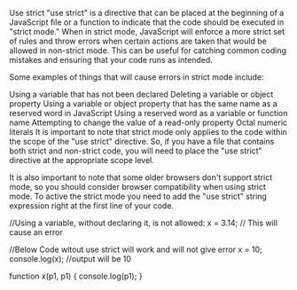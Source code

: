 Use strict
"use strict" is a directive that can be placed at the beginning of a JavaScript file or a function to indicate that the code should be executed in "strict mode." When in strict mode, JavaScript will enforce a more strict set of rules and throw errors when certain actions are taken that would be allowed in non-strict mode. This can be useful for catching common coding mistakes and ensuring that your code runs as intended.

Some examples of things that will cause errors in strict mode include:

Using a variable that has not been declared
Deleting a variable or object property
Using a variable or object property that has the same name as a reserved word in JavaScript
Using a reserved word as a variable or function name
Attempting to change the value of a read-only property
Octal numeric literals
It is important to note that strict mode only applies to the code within the scope of the "use strict" directive. So, if you have a file that contains both strict and non-strict code, you will need to place the "use strict" directive at the appropriate scope level.

It is also important to note that some older browsers don't support strict mode, so you should consider browser compatibility when using strict mode. To active the strict mode you need to add the "use strict" string expression right at the first line of your code.

//Using a variable, without declaring it, is not allowed:
x = 3.14; // This will cause an error

//Below Code witout use strict will work and will not give error
x = 10;
console.log(x); //output will be 10

function x(p1, p1) {
  console.log(p1);
}